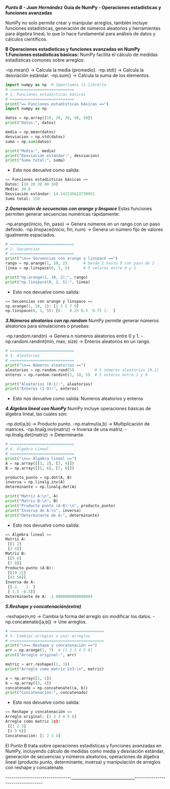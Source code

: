 **_Punto B - Juan Hernández_**
**Guía de NumPy - Operaciones estadísticas y funciones avanzadas**

NumPy no solo permite crear y manipular arreglos, también incluye funciones estadísticas, generación de 
números aleatorios y herramientas para álgebra lineal, lo que lo hace fundamental para análisis de 
datos y cálculos científicos.

**B Operaciones estadísticas y funciones avanzadas en NumPy**
**__1.Funciones estadísticas básicas:__** NumPy facilita el cálculo de medidas estadísticas comunes sobre 
arreglos:

-np.mean() → Calcula la media (promedio).
-np.std() → Calcula la desviación estándar.
-np.sum() → Calcula la suma de los elementos.

```python
import numpy as np  # Importamos la librería
# ============================
# 1. Funciones estadísticas básicas
# ============================
print("== Funciones estadísticas básicas ==")
import numpy as np

datos = np.array([10, 20, 30, 40, 50])
print("Datos:", datos)

media = np.mean(datos)
desviacion = np.std(datos)
suma = np.sum(datos)

print("Media:", media)
print("Desviación estándar:", desviacion)
print("Suma total:", suma)
```
- Esto nos devuelve como salida:
```python
== Funciones estadísticas básicas ==
Datos: [10 20 30 40 50]
Media: 30.0
Desviación estándar: 14.142135623730951
Suma total: 150
```
**_2.Generación de secuencias con arange y linspace_**
Estas funciones permiten generar secuencias numéricas rápidamente:

-np.arange(inicio, fin, paso) → Genera números en un rango con un paso definido.
-np.linspace(inicio, fin, num) → Genera un número fijo de valores igualmente espaciados.

```python
# ============================
# 2. Secuencias
# ============================
print("\n== Secuencias con arange y linspace ==")
rango = np.arange(1, 10, 2)       # Desde 1 hasta 9 con paso de 2
linea = np.linspace(0, 1, 5)      # 5 valores entre 0 y 1

print("np.arange(1, 10, 2):", rango)
print("np.linspace(0, 1, 5):", linea)
```
- Esto nos devuelve como salida:
```python
== Secuencias con arange y linspace ==
np.arange(1, 10, 2): [1 3 5 7 9]
np.linspace(0, 1, 5): [0.   0.25 0.5  0.75 1.  ]
```
**_3.Números aleatorios con np.random_**
NumPy permite generar números aleatorios para simulaciones o pruebas:

-np.random.rand(n) → Genera n números aleatorios entre 0 y 1.
-np.random.randint(min, max, size) → Enteros aleatorios en un rango.

```python
# ============================
# 3. Aleatorios
# ============================
print("\n== Números aleatorios ==")
aleatorios = np.random.rand(5)         # 5 números aleatorios [0,1)
enteros = np.random.randint(1, 10, 5)  # 5 enteros entre 1 y 9

print("Aleatorios (0-1):", aleatorios)
print("Enteros (1-9):", enteros)
```
- Esto nos devuelve como salida:
Numeros aleatorios y enteros

**_4.Álgebra lineal con NumPy_**
NumPy incluye operaciones básicas de álgebra lineal, las cuales són:

-np.dot(a,b) → Producto punto.
-np.matmul(a,b) → Multiplicación de matrices.
-np.linalg.inv(matriz) → Inversa de una matriz.
-np.linalg.det(matriz) → Determinante.

```python
# ============================
# 4. Algebra Lineal
# ============================
print("\n== Álgebra lineal ==")
A = np.array([[1, 2], [3, 4]])
B = np.array([[5, 6], [7, 8]])

producto_punto = np.dot(A, B)
inversa = np.linalg.inv(A)
determinante = np.linalg.det(A)

print("Matriz A:\n", A)
print("Matriz B:\n", B)
print("Producto punto (A·B):\n", producto_punto)
print("Inversa de A:\n", inversa)
print("Determinante de A:", determinante)
```
- Esto nos devuelve como salida:
```python
== Álgebra lineal ==
Matriz A:
 [[1 2]
 [3 4]]
Matriz B:
 [[5 6]
 [7 8]]
Producto punto (A·B):
 [[19 22]
 [43 50]]
Inversa de A:
 [[-2.   1. ]
 [ 1.5 -0.5]]
Determinante de A: -2.0000000000000004
```
**_5.Reshape y concatenación(extra)_**

-reshape(n,m) → Cambia la forma del arreglo sin modificar los datos.
-np.concatenate([a,b]) → Une arreglos.

```python
# =========================================
# 5. Cambiar arreglos o unir arreglos
# =========================================
print("\n== Reshape y concatenación ==")
arr = np.arange(1, 7)  # [1 2 3 4 5 6]
print("Arreglo original:", arr)

matriz = arr.reshape((2, 3))
print("Arreglo como matriz 2x3:\n", matriz)

a = np.array([1, 2])
b = np.array([3, 4])
concatenado = np.concatenate((a, b))
print("Concatenación:", concatenado)
```
- Esto nos devuelve como salida:
```python
== Reshape y concatenación ==
Arreglo original: [1 2 3 4 5 6]
Arreglo como matriz 2x3:
 [[1 2 3]
 [4 5 6]]
Concatenación: [1 2 3 4]
```
El Punto B trata sobre operaciones estadísticas y funciones avanzadas en NumPy, incluyendo cálculo de 
medidas como media y desviación estándar, generación de secuencias y números aleatorios, operaciones de 
álgebra lineal (producto punto, determinante, inversa) y manipulación de arreglos con reshape y 
concatenate.

--------------------------------_______________________________---------------------------------